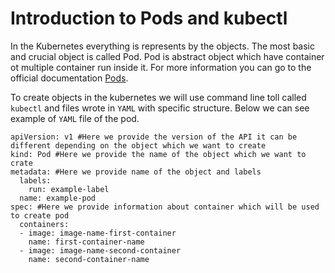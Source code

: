 # Introduction to Pods and kubectl
In the Kubernetes everything is represents by the objects. The most basic and crucial object is called Pod. Pod is abstract object which have container ot multiple container run inside it.
For more information you can go to the official documentation [Pods](https://kubernetes.io/docs/concepts/workloads/pods/).

To create objects in the kubernetes we will use command line toll called `kubectl` and files wrote in `YAML` with specific structure. Below we can see example of `YAML` file of the pod.
```
apiVersion: v1 #Here we provide the version of the API it can be different depending on the object which we want to create
kind: Pod #Here we provide the name of the object which we want to crate
metadata: #Here we provide name of the object and labels 
  labels:
    run: example-label
  name: example-pod
spec: #Here we provide information about container which will be used to create pod
  containers:
  - image: image-name-first-container
    name: first-container-name
  - image: image-name-second-container
    name: second-container-name
```